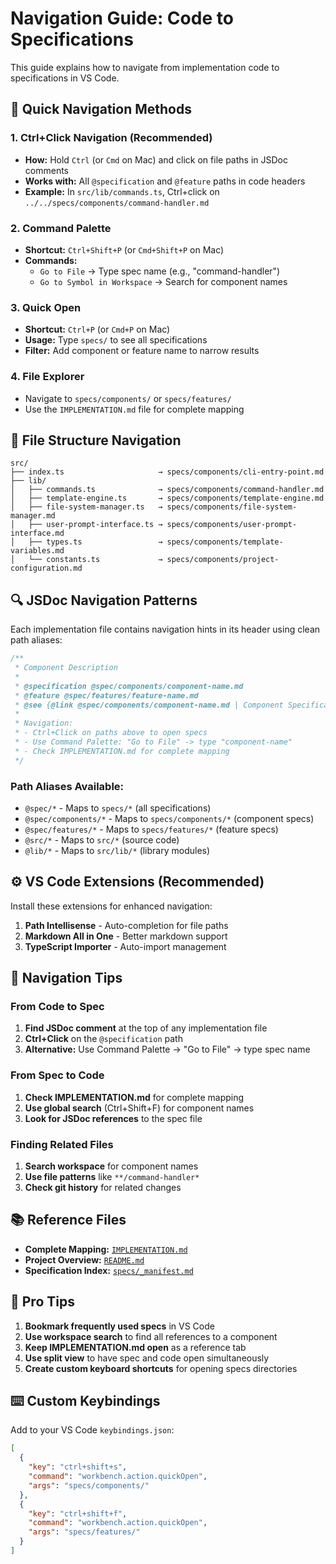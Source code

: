 # Navigation Guide: Code to Specifications

This guide explains how to navigate from implementation code to specifications in VS Code.

## 🚀 Quick Navigation Methods

### 1. **Ctrl+Click Navigation (Recommended)**
- **How:** Hold `Ctrl` (or `Cmd` on Mac) and click on file paths in JSDoc comments
- **Works with:** All `@specification` and `@feature` paths in code headers
- **Example:** In `src/lib/commands.ts`, Ctrl+click on `../../specs/components/command-handler.md`

### 2. **Command Palette**
- **Shortcut:** `Ctrl+Shift+P` (or `Cmd+Shift+P` on Mac)
- **Commands:**
  - `Go to File` → Type spec name (e.g., "command-handler")
  - `Go to Symbol in Workspace` → Search for component names

### 3. **Quick Open**
- **Shortcut:** `Ctrl+P` (or `Cmd+P` on Mac)
- **Usage:** Type `specs/` to see all specifications
- **Filter:** Add component or feature name to narrow results

### 4. **File Explorer**
- Navigate to `specs/components/` or `specs/features/`
- Use the `IMPLEMENTATION.md` file for complete mapping

## 📁 File Structure Navigation

```
src/
├── index.ts                     → specs/components/cli-entry-point.md
├── lib/
│   ├── commands.ts              → specs/components/command-handler.md
│   ├── template-engine.ts       → specs/components/template-engine.md
│   ├── file-system-manager.ts   → specs/components/file-system-manager.md
│   ├── user-prompt-interface.ts → specs/components/user-prompt-interface.md
│   ├── types.ts                 → specs/components/template-variables.md
│   └── constants.ts             → specs/components/project-configuration.md
```

## 🔍 JSDoc Navigation Patterns

Each implementation file contains navigation hints in its header using clean path aliases:

```typescript
/**
 * Component Description
 * 
 * @specification @spec/components/component-name.md
 * @feature @spec/features/feature-name.md
 * @see {@link @spec/components/component-name.md | Component Specification}
 * 
 * Navigation:
 * - Ctrl+Click on paths above to open specs
 * - Use Command Palette: "Go to File" -> type "component-name"
 * - Check IMPLEMENTATION.md for complete mapping
 */
```

### Path Aliases Available:
- `@spec/*` - Maps to `specs/*` (all specifications)
- `@spec/components/*` - Maps to `specs/components/*` (component specs)
- `@spec/features/*` - Maps to `specs/features/*` (feature specs)
- `@src/*` - Maps to `src/*` (source code)
- `@lib/*` - Maps to `src/lib/*` (library modules)

## ⚙️ VS Code Extensions (Recommended)

Install these extensions for enhanced navigation:

1. **Path Intellisense** - Auto-completion for file paths
2. **Markdown All in One** - Better markdown support
3. **TypeScript Importer** - Auto-import management

## 🎯 Navigation Tips

### From Code to Spec
1. **Find JSDoc comment** at the top of any implementation file
2. **Ctrl+Click** on the `@specification` path
3. **Alternative:** Use Command Palette → "Go to File" → type spec name

### From Spec to Code
1. **Check IMPLEMENTATION.md** for complete mapping
2. **Use global search** (Ctrl+Shift+F) for component names
3. **Look for JSDoc references** to the spec file

### Finding Related Files
1. **Search workspace** for component names
2. **Use file patterns** like `**/command-handler*` 
3. **Check git history** for related changes

## 📚 Reference Files

- **Complete Mapping:** [`IMPLEMENTATION.md`](../IMPLEMENTATION.md)
- **Project Overview:** [`README.md`](../README.md)
- **Specification Index:** [`specs/_manifest.md`](../specs/_manifest.md)

## 🚀 Pro Tips

1. **Bookmark frequently used specs** in VS Code
2. **Use workspace search** to find all references to a component
3. **Keep IMPLEMENTATION.md open** as a reference tab
4. **Use split view** to have spec and code open simultaneously
5. **Create custom keyboard shortcuts** for opening specs directories

## ⌨️ Custom Keybindings

Add to your VS Code `keybindings.json`:

```json
[
  {
    "key": "ctrl+shift+s",
    "command": "workbench.action.quickOpen",
    "args": "specs/components/"
  },
  {
    "key": "ctrl+shift+f",
    "command": "workbench.action.quickOpen",
    "args": "specs/features/"
  }
]
```
